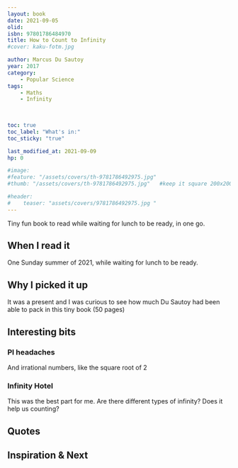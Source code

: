 ```yaml
---
layout: book
date: 2021-09-05
olid: 
isbn: 97801786484970
title: How to Count to Infinity
#cover: kaku-fotm.jpg

author: Marcus Du Sautoy
year: 2017
category:
    - Popular Science
tags: 
    - Maths
    - Infinity
    
    

toc: true
toc_label: "What's in:"
toc_sticky: "true"

last_modified_at: 2021-09-09
hp: 0

#image:
#feature: "/assets/covers/th-9781786492975.jpg"
#thumb: "/assets/covers/th-9781786492975.jpg"   #keep it square 200x200 px is good

#header:
#    teaser: "assets/covers/9781786492975.jpg "
---
```

Tiny fun book to read while waiting for lunch to be ready, in one go.

## When I read it
One Sunday summer of 2021, while waiting for lunch to be ready.

## Why I picked it up
It was a present and I was curious to see how much Du Sautoy had been able to pack in this tiny book (50 pages)




## Interesting bits

### PI headaches
And irrational numbers, like the square root of 2

### Infinity Hotel
This was the best part for me. Are there different types of infinity? Does it help us counting?

## Quotes

## Inspiration & Next

